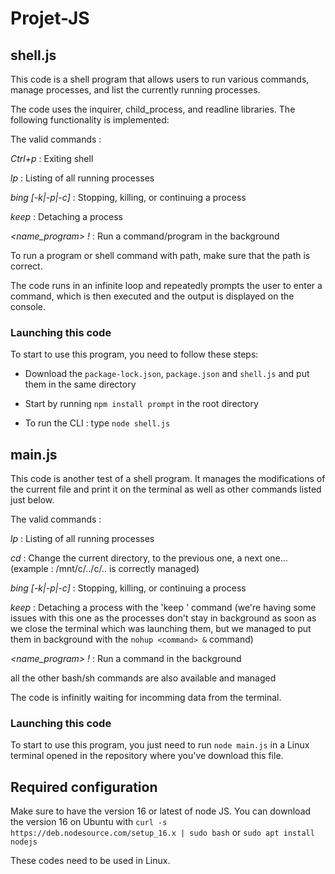 # Projet-JS

## shell.js

This code is a shell program that allows users to run various commands, manage processes, and list the currently running processes. 

The code uses the inquirer, child_process, and readline libraries. The following functionality is implemented:

The valid commands :

_Ctrl+p_ : Exiting shell

_lp_ : Listing of all running processes

_bing [-k|-p|-c] <PID>_ : Stopping, killing, or continuing a process

_keep <PID>_ : Detaching a process
  
_<name_program> !_ : Run a command/program in the background

To run a program or shell command with path, make sure that the path is correct.

The code runs in an infinite loop and repeatedly prompts the user to enter a command, which is then executed and the output is displayed on the console.

### Launching this code

To start to use this program, you need to follow these steps:

- Download the  `package-lock.json`, `package.json` and `shell.js` and put them in the same directory

- Start by running `npm install prompt` in the root directory

- To run the CLI : type `node shell.js`

## main.js

This code is another test of a shell program. It manages the modifications of the current file and print it on the terminal as well as other commands listed just below.

The valid commands :

_lp_ : Listing of all running processes

_cd_ : Change the current directory, to the previous one, a next one... (example : /mnt/c/../c/.. is correctly managed)

_bing [-k|-p|-c] <PID>_ : Stopping, killing, or continuing a process

_keep <PID>_ : Detaching a process with the 'keep <PID>' command (we're having some issues with this one as the processes don't stay in background as soon as we close the terminal which was launching them, but we managed to put them in background with the `nohup <command> &` command)

_<name_program> !_ : Run a command in the background

all the other bash/sh commands are also available and managed

The code is infinitly waiting for incomming data from the terminal.

### Launching this code

To start to use this program, you just need to run `node main.js` in a Linux terminal opened in the repository where you've download this file.

## Required configuration

Make sure to have the version 16 or latest of node JS. You can download the version 16 on Ubuntu with `curl -s https://deb.nodesource.com/setup_16.x | sudo bash` or `sudo apt install nodejs`

These codes need to be used in Linux.
